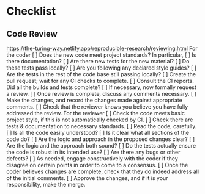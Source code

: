 # Checklist


## Code Review
https://the-turing-way.netlify.app/reproducible-research/reviewing.html
For the coder
[ ] Does the new code meet project standards? In particular,
[ ] Is there documentation?
[ ] Are there new tests for the new material?
[ ] Do these tests pass locally?
[ ] Are you following any declared style guides?
[ ] Are the tests in the rest of the code base still passing locally?
[ ] Create the pull request; wait for any CI checks to complete.
[ ] Consult the CI reports. Did all the builds and tests complete?
[ ] If necessary, now formally request a review.
[ ] Once review is complete, discuss any comments necessary.
[ ] Make the changes, and record the changes made against appropriate comments.
[ ] Check that the reviewer knows you believe you have fully addressed the review.
For the reviewer
[ ] Check the code meets basic project style, if this is not automatically checked by CI.
[ ] Check there are tests & documentation to necessary standards.
[ ] Read the code, carefully.
[ ] Is all the code easily understood?
[ ] Is it clear what all sections of the code do?
[ ] Are the logic and approach in the proposed changes clear?
[ ] Are the logic and the approach both sound?
[ ] Do the tests actually ensure the code is robust in its intended use?
[ ] Are there any bugs or other defects?
[ ] As needed, engage constructively with the coder if they disagree on certain points in order to come to a consensus.
[ ] Once the coder believes changes are complete, check that they do indeed address all of the initial comments.
[ ] Approve the changes, and if it is your responsibility, make the merge.
